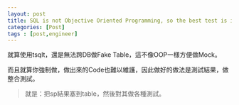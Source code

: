 ```yaml
---
layout: post
title: SQL is not Objective Oriented Programming, so the best test is integration testing but not unit test
categories: [Post]
tags : [post,engineer]
---
```


就算使用tsqlt，還是無法跨DB做Fake Table，這不像OOP一樣方便做Mock。

而且就算你強制做，做出來的Code也難以維護，因此做好的做法是測試結果，做整合測試。

> 就是：把sp結果塞到table，然後對其做各種測試。